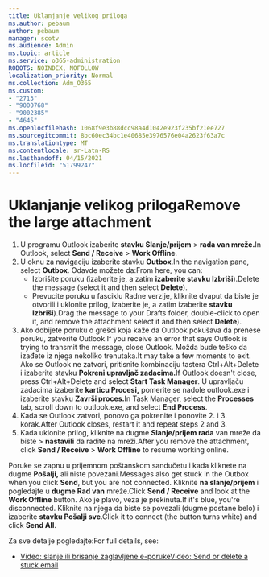 ```yaml
---
title: Uklanjanje velikog priloga
ms.author: pebaum
author: pebaum
manager: scotv
ms.audience: Admin
ms.topic: article
ms.service: o365-administration
ROBOTS: NOINDEX, NOFOLLOW
localization_priority: Normal
ms.collection: Adm_O365
ms.custom:
- "2713"
- "9000768"
- "9002385"
- "4645"
ms.openlocfilehash: 1068f9e3b88dcc98a4d1042e923f235bf21ee727
ms.sourcegitcommit: 8bc60ec34bc1e40685e3976576e04a2623f63a7c
ms.translationtype: MT
ms.contentlocale: sr-Latn-RS
ms.lasthandoff: 04/15/2021
ms.locfileid: "51799247"
---
```

# <a name="remove-the-large-attachment"></a><span data-ttu-id="0c5cf-102">Uklanjanje velikog priloga</span><span class="sxs-lookup"><span data-stu-id="0c5cf-102">Remove the large attachment</span></span>

1. <span data-ttu-id="0c5cf-103">U programu Outlook izaberite **stavku Slanje/prijem**  >  **rada van mreže.**</span><span class="sxs-lookup"><span data-stu-id="0c5cf-103">In Outlook, select **Send / Receive** > **Work Offline**.</span></span> 
2. <span data-ttu-id="0c5cf-104">U oknu za navigaciju izaberite stavku **Outbox**.</span><span class="sxs-lookup"><span data-stu-id="0c5cf-104">In the navigation pane, select **Outbox**.</span></span> <span data-ttu-id="0c5cf-105">Odavde možete da:</span><span class="sxs-lookup"><span data-stu-id="0c5cf-105">From here, you can:</span></span> 
    - <span data-ttu-id="0c5cf-106">Izbrišite poruku (izaberite je, a zatim **izaberite stavku Izbriši**).</span><span class="sxs-lookup"><span data-stu-id="0c5cf-106">Delete the message (select it and then select **Delete**).</span></span>
    - <span data-ttu-id="0c5cf-107">Prevucite poruku u fasciklu Radne verzije, kliknite dvaput da biste je otvorili i uklonite prilog, izaberite je, a zatim izaberite **stavku Izbriši**).</span><span class="sxs-lookup"><span data-stu-id="0c5cf-107">Drag the message to your Drafts folder, double-click to open it, and remove the attachment select it and then select **Delete**).</span></span>
3. <span data-ttu-id="0c5cf-108">Ako dobijete poruku o grešci koja kaže da Outlook pokušava da prenese poruku, zatvorite Outlook.</span><span class="sxs-lookup"><span data-stu-id="0c5cf-108">If you receive an error that says Outlook is trying to transmit the message, close Outlook.</span></span> <span data-ttu-id="0c5cf-109">Možda bude teško da izađete iz njega nekoliko trenutaka.</span><span class="sxs-lookup"><span data-stu-id="0c5cf-109">It may take a few moments to exit.</span></span> <span data-ttu-id="0c5cf-110">Ako se Outlook ne zatvori, pritisnite kombinaciju tastera Ctrl+Alt+Delete i izaberite stavku **Pokreni upravljač zadacima.**</span><span class="sxs-lookup"><span data-stu-id="0c5cf-110">If Outlook doesn't close, press Ctrl+Alt+Delete and select **Start Task Manager**.</span></span> <span data-ttu-id="0c5cf-111">U upravljaču zadacima izaberite **karticu Procesi,** pomerite se nadole outlook.exe i izaberite stavku **Završi proces.**</span><span class="sxs-lookup"><span data-stu-id="0c5cf-111">In Task Manager, select the **Processes** tab, scroll down to outlook.exe, and select **End Process**.</span></span>
4. <span data-ttu-id="0c5cf-112">Kada se Outlook zatvori, ponovo ga pokrenite i ponovite 2. i 3. korak.</span><span class="sxs-lookup"><span data-stu-id="0c5cf-112">After Outlook closes, restart it and repeat steps 2 and 3.</span></span> 
5. <span data-ttu-id="0c5cf-113">Kada uklonite prilog, kliknite na dugme **Slanje/prijem rada** van mreže da biste  >  **nastavili** da radite na mreži.</span><span class="sxs-lookup"><span data-stu-id="0c5cf-113">After you remove the attachment, click **Send / Receive** > **Work Offline** to resume working online.</span></span> 

<span data-ttu-id="0c5cf-114">Poruke se zapnu u prijemnom poštanskom sandučetu i kada kliknete na dugme **Pošalji,** ali niste povezani.</span><span class="sxs-lookup"><span data-stu-id="0c5cf-114">Messages also get stuck in the Outbox when you click **Send**, but you are not connected.</span></span> <span data-ttu-id="0c5cf-115">Kliknite **na slanje/prijem** i pogledajte u **dugme Rad van** mreže.</span><span class="sxs-lookup"><span data-stu-id="0c5cf-115">Click **Send / Receive** and look at the **Work Offline** button.</span></span> <span data-ttu-id="0c5cf-116">Ako je plavo, veza je prekinuta.</span><span class="sxs-lookup"><span data-stu-id="0c5cf-116">If it's blue, you're disconnected.</span></span> <span data-ttu-id="0c5cf-117">Kliknite na njega da biste se povezali (dugme postane belo) i izaberite **stavku Pošalji sve**.</span><span class="sxs-lookup"><span data-stu-id="0c5cf-117">Click it to connect (the button turns white) and click **Send All**.</span></span>
 
 <span data-ttu-id="0c5cf-118">Za sve detalje pogledajte:</span><span class="sxs-lookup"><span data-stu-id="0c5cf-118">For full details, see:</span></span>
- [<span data-ttu-id="0c5cf-119">Video: slanje ili brisanje zaglavljene e-poruke</span><span class="sxs-lookup"><span data-stu-id="0c5cf-119">Video: Send or delete a stuck email</span></span>](https://support.office.com/article/Video-Send-or-delete-an-email-stuck-in-your-outbox-26d5d34a-4e5f-444a-a9e8-44db04a94dec) 